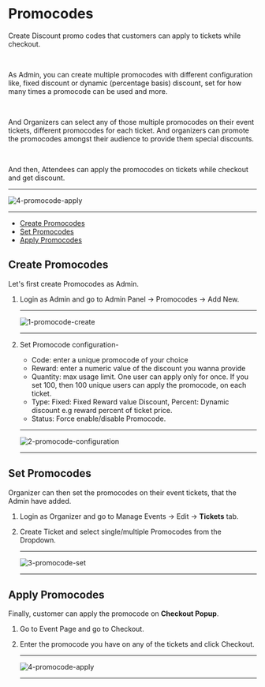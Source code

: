 # Promocodes

Create Discount promo codes that customers can apply to tickets while checkout.

<br>

As Admin, you can create multiple promocodes with different configuration like, fixed discount or dynamic (percentage basis) discount, set for how many times a promocode can be used and more.

<br>

And Organizers can select any of those multiple promocodes on their event tickets, different promocodes for each ticket. And organizers can promote the promocodes amongst their audience to provide them special discounts.

<br>

And then, Attendees can apply the promocodes on tickets while checkout and get discount.

---

![4-promocode-apply](http://eventmie-pro-docs.test/images/fullyloaded/4-promocode-apply.png "4-promocode-apply")

---

- [Create Promocodes](#Create-Promocodes)
- [Set Promocodes](#Set-Promocodes)
- [Apply Promocodes](#Apply-Promocodes)


<a name="Create-Promocodes"></a> 
## Create Promocodes

Let's first create Promocodes as Admin.

1. Login as Admin and go to Admin Panel -> Promocodes -> Add New.

    ---

    ![1-promocode-create](http://eventmie-pro-docs.test/images/fullyloaded/1-promocode-create.png "1-promocode-create")

    ---

2. Set Promocode configuration-
    - Code: enter a unique promocode of your choice
    - Reward: enter a numeric value of the discount you wanna provide
    - Quantity: max usage limit. One user can apply only for once. If you set 100, then 100 unique users can apply the promocode, on each ticket.
    - Type: Fixed: Fixed Reward value Discount, Percent: Dynamic discount e.g reward percent of ticket price.
    - Status: Force enable/disable Promocode.

    ---

    ![2-promocode-configuration](http://eventmie-pro-docs.test/images/fullyloaded/2-promocode-configuration.png "2-promocode-configuration")

    ---


<a name="Set-Promocodes"></a> 
## Set Promocodes

Organizer can then set the promocodes on their event tickets, that the Admin have added.

1. Login as Organizer and go to Manage Events -> Edit -> **Tickets** tab.
2. Create Ticket and select single/multiple Promocodes from the Dropdown.

    ---

    ![3-promocode-set](http://eventmie-pro-docs.test/images/fullyloaded/3-promocode-set.png "3-promocode-set")

    ---


<a name="Apply-Promocodes"></a> 
## Apply Promocodes

Finally, customer can apply the promocode on **Checkout Popup**.

1. Go to Event Page and go to Checkout.
2. Enter the promocode you have on any of the tickets and click Checkout.

    ---

    ![4-promocode-apply](http://eventmie-pro-docs.test/images/fullyloaded/4-promocode-apply.png "4-promocode-apply")

    ---
